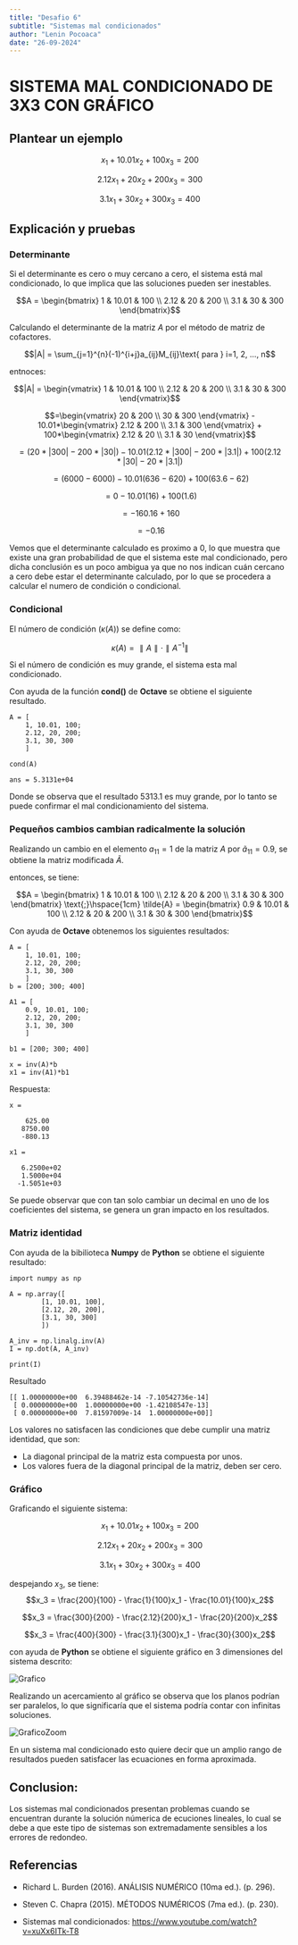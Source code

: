 ```yaml
---
title: "Desafio 6"
subtitle: "Sistemas mal condicionados"
author: "Lenin Pocoaca"
date: "26-09-2024"
---
```


# SISTEMA MAL CONDICIONADO DE 3X3 CON GRÁFICO

## Plantear un ejemplo

$$x_1 + 10.01x_2 + 100x_3 = 200$$

$$2.12x_1 + 20x_2 + 200x_3 = 300$$

$$3.1x_1 + 30x_2 + 300x_3 = 400$$

## Explicación y pruebas

### Determinante
Si el determinante es cero o muy cercano a cero, el sistema está mal condicionado, lo que implica que las soluciones pueden ser inestables.

$$A = \begin{bmatrix}
1 & 10.01 & 100 \\
2.12 & 20 & 200 \\
3.1 & 30 & 300
\end{bmatrix}$$

Calculando el determinante de la matriz $A$ por el método de matriz de cofactores.

$$|A| = \sum_{j=1}^{n}(-1)^{i+j}a_{ij}M_{ij}\text{    para } i=1, 2, ..., n$$

entnoces:

$$|A| = \begin{vmatrix}
1 & 10.01 & 100 \\
2.12 & 20 & 200 \\
3.1 & 30 & 300
\end{vmatrix}$$

$$=\begin{vmatrix}
20 & 200 \\
30 & 300
\end{vmatrix} - 
10.01*\begin{vmatrix}
2.12 & 200 \\
3.1 & 300
\end{vmatrix} +
100*\begin{vmatrix}
2.12 & 20 \\
3.1 & 30
\end{vmatrix}$$

$$=\left(
20*|300|-200*|30|
\right) - 
10.01\left(
2.12*|300| - 200*|3.1|\right) +
100\left(
2.12*|30| - 20*|3.1|
\right)$$

$$=\left(
6000-6000
\right) - 
10.01\left(
636 - 620\right) +
100\left(
63.6 - 62
\right)$$

$$=
0 - 
10.01\left(
16\right) +
100\left(
1.6
\right)$$

$$=-160.16 + 160$$

$$= -0.16$$

Vemos que el determinante calculado es proximo a $0$, lo que muestra que existe una gran probabilidad de que el sistema este mal condicionado, pero dicha conclusión es un poco ambigua ya que no nos indican cuán cercano a cero debe estar el determinante calculado, por lo que se procedera a calcular el numero de condición o condicional.

### Condicional

El número de condición ($\kappa(A)$) se define como:

$$κ(A)=∥A∥⋅∥A^{−1}∥$$

Si el número de condición es muy grande, el sistema esta mal condicionado.

Con ayuda de la función **cond()** de **Octave**
se obtiene el siguiente resultado.
```{octave}
A = [
    1, 10.01, 100;
    2.12, 20, 200;
    3.1, 30, 300
    ]

cond(A)

ans = 5.3131e+04
```

Donde se observa que el resultado $5313.1$ es muy grande, por lo tanto se puede confirmar el mal condicionamiento del sistema.

### Pequeños cambios cambian radicalmente la solución

Realizando un cambio en el elemento $a_{11} = 1$ de la matriz $A$ por $\tilde{a}_{11} = 0.9$, se obtiene la matriz modificada $\tilde{A}$.

entonces, se tiene:

$$A = \begin{bmatrix}
1 & 10.01 & 100 \\
2.12 & 20 & 200 \\
3.1 & 30 & 300
\end{bmatrix} \text{;}\hspace{1cm} \tilde{A} = \begin{bmatrix}
0.9 & 10.01 & 100 \\
2.12 & 20 & 200 \\
3.1 & 30 & 300
\end{bmatrix}$$

Con ayuda de **Octave** obtenemos los siguientes resultados:
```{octave}
A = [
    1, 10.01, 100;
    2.12, 20, 200;
    3.1, 30, 300
    ]
b = [200; 300; 400]

A1 = [
    0.9, 10.01, 100;
    2.12, 20, 200;
    3.1, 30, 300
    ]

b1 = [200; 300; 400]

x = inv(A)*b
x1 = inv(A1)*b1
```
Respuesta:
```{octave}
x =

    625.00
   8750.00
   -880.13

x1 =

   6.2500e+02
   1.5000e+04
  -1.5051e+03
```
Se puede observar que con tan solo cambiar un decimal en uno de los coeficientes del sistema, se genera un gran impacto en los resultados.

### Matriz identidad
Con ayuda de la bibilioteca **Numpy** de **Python** se obtiene el siguiente resultado:

```{python}
import numpy as np

A = np.array([
        [1, 10.01, 100],
        [2.12, 20, 200],
        [3.1, 30, 300]
        ])

A_inv = np.linalg.inv(A)
I = np.dot(A, A_inv)

print(I)
```
Resultado
```{python}
[[ 1.00000000e+00  6.39488462e-14 -7.10542736e-14]
 [ 0.00000000e+00  1.00000000e+00 -1.42108547e-13]
 [ 0.00000000e+00  7.81597009e-14  1.00000000e+00]]
```

Los valores no satisfacen las condiciones que debe cumplir una matriz identidad, que son:

* La diagonal principal de la matriz esta compuesta por unos.
* Los valores fuera de la diagonal principal de la matriz, deben ser cero.

### Gráfico

Graficando el siguiente sistema:

$$x_1 + 10.01x_2 + 100x_3 = 200$$

$$2.12x_1 + 20x_2 + 200x_3 = 300$$

$$3.1x_1 + 30x_2 + 300x_3 = 400$$

despejando $x_3$, se tiene:
$$x_3 = \frac{200}{100} - \frac{1}{100}x_1 - \frac{10.01}{100}x_2$$

$$x_3 = \frac{300}{200} - \frac{2.12}{200}x_1 - \frac{20}{200}x_2$$

$$x_3 = \frac{400}{300} - \frac{3.1}{300}x_1 - \frac{30}{300}x_2$$

con ayuda de **Python** se obtiene el siguiente gráfico en 3 dimensiones del sistema descrito:

![Grafico](img1.png)

Realizando un acercamiento al gráfico se observa que los planos podrían ser paralelos, lo que significaría que el sistema podría contar con infinitas soluciones.

![GraficoZoom](img2.png)

En un sistema mal condicionado esto quiere decir que un amplio rango de resultados pueden satisfacer las ecuaciones en forma aproximada.

## Conclusion:
Los sistemas mal condicionados presentan problemas cuando se encuentran durante la solución númerica de ecuciones lineales, lo cual se debe a que este tipo de sistemas son extremadamente sensibles a los errores de redondeo.

## Referencias

* Richard L. Burden (2016). ANÁLISIS NUMÉRICO (10ma ed.). (p. 296).

* Steven C. Chapra (2015). MÉTODOS NUMÉRICOS (7ma ed.). (p. 230).

* Sistemas mal condicionados: https://www.youtube.com/watch?v=xuXx6ITk-T8